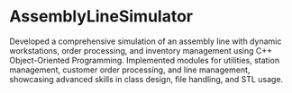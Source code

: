 # AssemblyLineSimulator
Developed a comprehensive simulation of an assembly line with dynamic workstations, order processing, and inventory management using C++ Object-Oriented Programming. Implemented modules for utilities, station management, customer order processing, and line management, showcasing advanced skills in class design, file handling, and STL usage.
